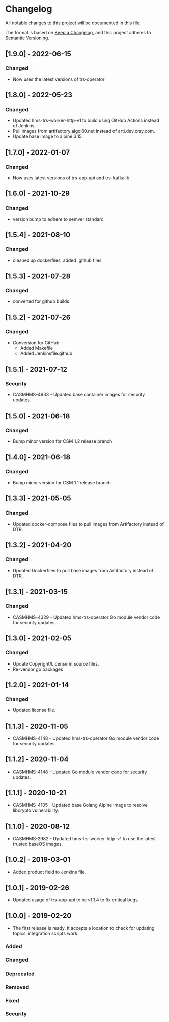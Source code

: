 # Changelog

All notable changes to this project will be documented in this file.

The format is based on [Keep a Changelog](https://keepachangelog.com/en/1.0.0/),
and this project adheres to [Semantic Versioning](https://semver.org/spec/v2.0.0.html).

## [1.9.0] - 2022-06-15

### Changed

- Now uses the latest versions of trs-operator

## [1.8.0] - 2022-05-23

### Changed

- Updated hms-trs-worker-http-v1 to build using GitHub Actions instead of Jenkins.
- Pull images from artifactory.algol60.net instead of arti.dev.cray.com.
- Update base image to alpine:3.15.

## [1.7.0] - 2022-01-07

### Changed

- Now uses latest versions of trs-app-api and trs-kafkalib.

## [1.6.0] - 2021-10-29

### Changed

- version bump to adhere to semver standard 

## [1.5.4] - 2021-08-10

### Changed

- cleaned up dockerfiles, added .github files

## [1.5.3] - 2021-07-28

### Changed

- converted for github builds


## [1.5.2] - 2021-07-26

### Changed

- Conversion for GitHub
    - Added Makefile
    - Added Jenkinsfile.github

## [1.5.1] - 2021-07-12

### Security

- CASMHMS-4933 - Updated base container images for security updates.

## [1.5.0] - 2021-06-18

### Changed

- Bump minor version for CSM 1.2 release branch

## [1.4.0] - 2021-06-18

### Changed

- Bump minor version for CSM 1.1 release branch

## [1.3.3] - 2021-05-05

### Changed

- Updated docker-compose files to pull images from Artifactory instead of DTR.

## [1.3.2] - 2021-04-20

### Changed

- Updated Dockerfiles to pull base images from Artifactory instead of DTR.

## [1.3.1] - 2021-03-15

### Changed

- CASMHMS-4329 - Updated hms-trs-operator Go module vendor code for security updates.

## [1.3.0] - 2021-02-05

### Changed

- Update Copyright/License in source files.
- Re-vendor go packages

## [1.2.0] - 2021-01-14

### Changed

- Updated license file.

## [1.1.3] - 2020-11-05

- CASMHMS-4148 - Updated hms-trs-operator Go module vendor code for security updates.

## [1.1.2] - 2020-11-04

- CASMHMS-4148 - Updated Go module vendor code for security updates.

## [1.1.1] - 2020-10-21

- CASMHMS-4105 - Updated base Golang Alpine image to resolve libcrypto vulnerability.

## [1.1.0] - 2020-08-12

- CASMHMS-2982 - Updated hms-trs-worker-http-v1 to use the latest trusted baseOS images.

## [1.0.2] - 2019-03-01

- Added product field to Jenkins file.

## [1.0.1] - 2019-02-26

- Updated usage of trs-app-api to be v1.1.4 to fix critical bugs. 

## [1.0.0] - 2019-02-20

- The first release is ready.  It accepts a location to check for updating topics, integration scripts work. 

### Added

### Changed

### Deprecated

### Removed

### Fixed

### Security

